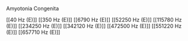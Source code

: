 Amyotonia Congenita

[[40 Hz (E)]]
[[350 Hz (E)]]
[[6790 Hz (E)]]
[[52250 Hz (E)]]
[[115780 Hz (E)]]
[[234250 Hz (E)]]
[[342120 Hz (E)]]
[[472500 Hz (E)]]
[[551220 Hz (E)]]
[[657710 Hz (E)]]
